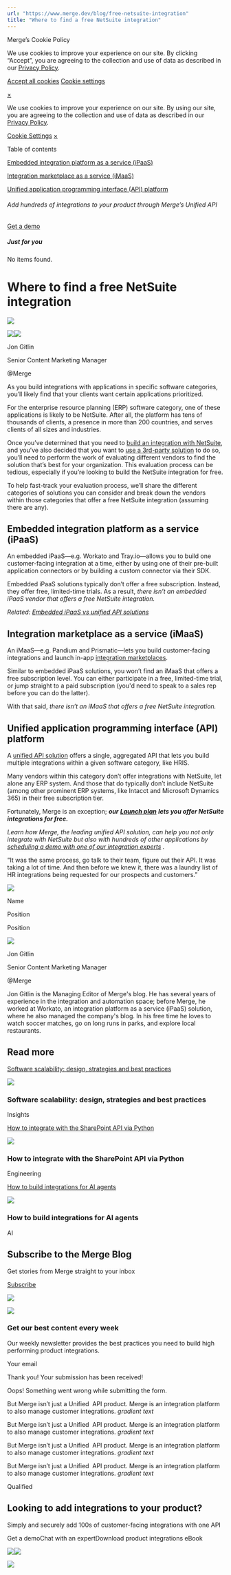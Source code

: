 ```yaml
---
url: "https://www.merge.dev/blog/free-netsuite-integration"
title: "Where to find a free NetSuite integration"
---
```


Merge’s Cookie Policy

We use cookies to improve your experience on our site. By clicking “Accept”, you are agreeing to the collection and use of data as described in our [Privacy Policy](https://www.merge.dev/legal/privacy-policy).

[Accept all cookies](https://www.merge.dev/blog/free-netsuite-integration#) [Cookie settings](https://www.merge.dev/cookie-settings)

[×](https://www.merge.dev/blog/free-netsuite-integration#)

We use cookies to improve your experience on our site. By using our site, you are agreeing to the collection and use of data as described in our [Privacy Policy](https://www.merge.dev/legal/privacy-policy).

[Cookie Settings](https://www.merge.dev/archive/cookie-settings) [×](https://www.merge.dev/blog/free-netsuite-integration#)

Table of contents

[Embedded integration platform as a service (iPaaS)](https://www.merge.dev/blog/free-netsuite-integration#embedded-integration-platform-as-a-service-ipaas)

[Integration marketplace as a service (iMaaS)](https://www.merge.dev/blog/free-netsuite-integration#integration-marketplace-as-a-service-imaas)

[Unified application programming interface (API) platform](https://www.merge.dev/blog/free-netsuite-integration#unified-application-programming-interface-api-platform)

###### Add hundreds of integrations to your product through Merge’s Unified API

[Get a demo](https://www.merge.dev/get-in-touch?utm_btn=dr-page-blog%2Ffree-netsuite-integration)

##### Just for you

No items found.

# Where to find a free NetSuite integration

![](https://cdn.prod.website-files.com/62796ab9647626cbab663f42/65e1e7e186d1f5959a83db33_How_to_get_Access_to_Quality_Data_for_AI.webp)

![](https://cdn.prod.website-files.com/62796ab9647626cbab663f42/67cb26b36cc62374679f071f_Jon%20Gitlin%20-%20Merge.png)![](https://cdn.prod.website-files.com/62796ab9647626cbab663f42/64dd538684e09763589291b7_64c13599abc4a993825ecd2d_Jon%2520Gitlin%2520headshot.webp)

Jon Gitlin

Senior Content Marketing Manager

@Merge

As you build integrations with applications in specific software categories, you’ll likely find that your clients want certain applications prioritized.

For the enterprise resource planning (ERP) software category, one of these applications is likely to be NetSuite. After all, the platform has tens of thousands of clients, a presence in more than 200 countries, and serves clients of all sizes and industries.

Once you’ve determined that you need to [build an integration with NetSuite](https://www.merge.dev/blog/netsuite-api), and you’ve also decided that you want to [use a 3rd-party solution](https://merge.dev/blog/native-integrations-vs-api) to do so, you’ll need to perform the work of evaluating different vendors to find the solution that’s best for your organization. This evaluation process can be tedious, especially if you’re looking to build the NetSuite integration for free.

To help fast-track your evaluation process, we’ll share the different categories of solutions you can consider and break down the vendors within those categories that offer a free NetSuite integration (assuming there are any).

## **Embedded integration platform as a service (iPaaS)**

An embedded iPaaS—e.g. Workato and Tray.io—allows you to build one customer-facing integration at a time, either by using one of their pre-built application connectors or by building a custom connector via their SDK.

Embedded iPaaS solutions typically don’t offer a free subscription. Instead, they offer free, limited-time trials. As a result, _there isn’t an embedded iPaaS vendor that offers a free NetSuite integration._

_Related:_ [_Embedded iPaaS vs unified API solutions_](https://merge.dev/blog/embedded-ipaas-vs-unified-api)

## **Integration marketplace as a service (iMaaS)**

An iMaaS—e.g. Pandium and Prismatic—lets you build customer-facing integrations and launch in-app [integration marketplaces](https://merge.dev/blog/integration-marketplace).

Similar to embedded iPaaS solutions, you won’t find an iMaaS that offers a free subscription level. You can either participate in a free, limited-time trial, or jump straight to a paid subscription (you'd need to speak to a sales rep before you can do the latter).

With that said, _there isn’t an iMaaS that offers a free NetSuite integration._

## **Unified application programming interface (API) platform**

A [unified API solution](https://merge.dev/blog/what-is-a-unified-api) offers a single, aggregated API that lets you build multiple integrations within a given software category, like HRIS.

Many vendors within this category don’t offer integrations with NetSuite, let alone any ERP system. And those that do typically don’t include NetSuite (among other prominent ERP systems, like Intacct and Microsoft Dynamics 365) in their free subscription tier.

Fortunately, Merge is an exception; **_our_** [**_Launch plan_**](https://merge.dev/pricing) **_lets you offer NetSuite integrations for free._**

_Learn how Merge, the leading unified API solution, can help you not only integrate with NetSuite but also with hundreds of other applications by_ [_scheduling a demo with one of our integration experts_](https://merge.dev/get-in-touch?utm_btn=dr-page-blog%2Ffree-netsuite-integration) _._

“It was the same process, go talk to their team, figure out their API. It was taking a lot of time. And then before we knew it, there was a laundry list of HR integrations being requested for our prospects and customers.”

![](https://cdn.prod.website-files.com/plugins/Basic/assets/placeholder.60f9b1840c.svg)

Name

Position

Position

![](https://cdn.prod.website-files.com/62796ab9647626cbab663f42/67cb26b36cc62374679f071f_Jon%20Gitlin%20-%20Merge.png)

Jon Gitlin

Senior Content Marketing Manager

@Merge

Jon Gitlin is the Managing Editor of Merge's blog. He has several years of experience in the integration and automation space; before Merge, he worked at Workato, an integration platform as a service (iPaaS) solution, where he also managed the company's blog. In his free time he loves to watch soccer matches, go on long runs in parks, and explore local restaurants.

## Read more

[Software scalability: design, strategies and best practices](https://www.merge.dev/blog/software-scalability)

![](https://cdn.prod.website-files.com/62796ab9647626cbab663f42/67d8578f0b3a81cb7b7c635a_Blog%20Header%20Brand%20Refresh%20(2).png)

### Software scalability: design, strategies and best practices

Insights

[How to integrate with the SharePoint API via Python](https://www.merge.dev/blog/sharepoint-api-python)

![](https://cdn.prod.website-files.com/62796ab9647626cbab663f42/67f5b2d1e5322f98bcf08952_Blog%20Header%20Brand%20Refresh%20(1).jpg)

### How to integrate with the SharePoint API via Python

Engineering

[How to build integrations for AI agents](https://www.merge.dev/blog/ai-agent-integrations)

![](https://cdn.prod.website-files.com/62796ab9647626cbab663f42/67d9ca5e423a87d4859f5726_AI%20product%20strategy.png)

### How to build integrations for AI agents

AI

## Subscribe to the Merge Blog

Get stories from Merge straight to your inbox

[Subscribe](https://www.merge.dev/get-in-touch?utm_btn=dr-page-root)

![](https://cdn.prod.website-files.com/624b192df0b0151225c10026/67a0696c88fcb6b1a1d8ad6f_CTA%20Background%20Logo.svg)

![](https://cdn.prod.website-files.com/624b192df0b0151225c10026/67b45ba027fc65a2262dc95d_cta-bg.svg)

### Get our best content every week

Our weekly newsletter provides the best practices you need to build high performing product integrations.

Your email

Thank you! Your submission has been received!

Oops! Something went wrong while submitting the form.

But Merge isn’t just a Unified  API product. Merge is an integration platform to also manage customer integrations. _gradient text_

But Merge isn’t just a Unified  API product. Merge is an integration platform to also manage customer integrations. _gradient text_

But Merge isn’t just a Unified  API product. Merge is an integration platform to also manage customer integrations. _gradient text_

But Merge isn’t just a Unified  API product. Merge is an integration platform to also manage customer integrations. _gradient text_

Qualified

## Looking to add integrations to your product?

Simply and securely add 100s of customer-facing integrations with one API

Get a demoChat with an expertDownload product integrations eBook

![](https://t.co/1/i/adsct?bci=4&dv=America%2FAdak%26en-US%2Cen%26Google%20Inc.%26Linux%20x86_64%26255%261280%261024%264%2624%261280%261024%260%26na&eci=3&event=%7B%7D&event_id=a738ed41-3329-44d1-96d4-2e9cf5be07a4&integration=gtm&p_id=Twitter&p_user_id=0&pl_id=39f0403d-db18-4add-af84-23dd530827dd&tw_document_href=https%3A%2F%2Fwww.merge.dev%2Fblog%2Ffree-netsuite-integration&tw_iframe_status=0&txn_id=o7z1d&type=javascript&version=2.3.33)![](https://analytics.twitter.com/1/i/adsct?bci=4&dv=America%2FAdak%26en-US%2Cen%26Google%20Inc.%26Linux%20x86_64%26255%261280%261024%264%2624%261280%261024%260%26na&eci=3&event=%7B%7D&event_id=a738ed41-3329-44d1-96d4-2e9cf5be07a4&integration=gtm&p_id=Twitter&p_user_id=0&pl_id=39f0403d-db18-4add-af84-23dd530827dd&tw_document_href=https%3A%2F%2Fwww.merge.dev%2Fblog%2Ffree-netsuite-integration&tw_iframe_status=0&txn_id=o7z1d&type=javascript&version=2.3.33)

![](https://bat.bing.com/action/0?ti=343102454&tm=gtm002&Ver=2&mid=0820ff14-b563-4113-8e4c-848139ae1e4a&bo=2&sid=cb7c66403e8d11f0a91bb58cb3d9a010&vid=cb7c74e03e8d11f0bb3fd311cf2729dc&vids=1&msclkid=N&pi=918639831&lg=en-US&sw=1280&sh=1024&sc=24&tl=Where%20to%20find%20a%20free%20NetSuite%20integration&p=https%3A%2F%2Fwww.merge.dev%2Fblog%2Ffree-netsuite-integration&r=&lt=441&evt=pageLoad&sv=1&asc=G&cdb=AQAQ&rn=700868)